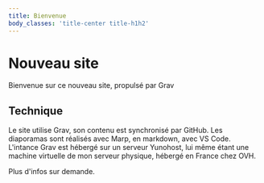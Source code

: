 ```yaml
---
title: Bienvenue
body_classes: 'title-center title-h1h2'
---
```


# Nouveau site

Bienvenue sur ce nouveau site, propulsé par Grav

## Technique

Le site utilise Grav, son contenu est synchronisé par GitHub. 
Les diaporamas sont réalisés avec Marp, en markdown, avec VS Code.
L'intance Grav est hébergé sur un serveur Yunohost, lui même étant une machine virtuelle de mon serveur physique, hébergé en France chez OVH. 

Plus d'infos sur demande. 